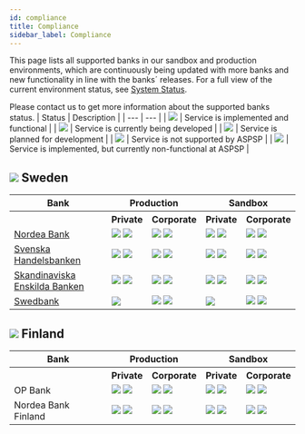 ```yaml
---
id: compliance
title: Compliance
sidebar_label: Compliance
---
```

 This page lists all supported banks in our sandbox and production environments, which are continuously being updated with more banks and new functionality in line with the banks´ releases. For a full view of the current environment status, see [System Status](systemstatus.md).

 Please contact us to get more information about the supported banks status. 
| Status | Description |
| --- | --- |
| ![](https://img.shields.io/badge/-active-success.svg) | Service is implemented and functional |
| ![](https://img.shields.io/badge/-development-yellow.svg) | Service is currently being developed |
| ![](https://img.shields.io/badge/-backlog-inactive.svg) | Service is planned for development |
| ![](https://img.shields.io/badge/-not_supported-critical.svg) | Service is not supported by ASPSP |
| ![](https://img.shields.io/badge/-defect-red.svg) | Service is implemented, but currently non-functional at ASPSP |

## ![](/docs/img/se.png) Sweden 

<table>
  <tr>
    <th>Bank</th>
    <th style="text-align: center;" colspan="2">Production</th>
    <th style="text-align: center;" colspan="2">Sandbox</th>
  </tr>
  <tr>
    <th></th>
    <th style="text-align: center;">Private</th>
    <th style="text-align: center;">Corporate</th>
    <th style="text-align: center;">Private</th>
    <th style="text-align: center;">Corporate</th>
  </tr>
  <tr>
    <td><a href="/docs/ndeasess">Nordea Bank</a></td>
    <td>
        <img src="https://img.shields.io/badge/AIS-active-success.svg">
        <img src="https://img.shields.io/badge/PIS-active-success.svg">
    </td>
    <td>
        <img src="https://img.shields.io/badge/AIS-backlog-inactive.svg">
        <img src="https://img.shields.io/badge/PIS-backlog-inactive.svg">
    </td>
    <td>
        <img src="https://img.shields.io/badge/AIS-active-success.svg">
        <img src="https://img.shields.io/badge/PIS-active-success.svg">
    </td>
    <td>
        <img src="https://img.shields.io/badge/AIS-backlog-inactive.svg">
        <img src="https://img.shields.io/badge/PIS-backlog-inactive.svg">
    </td>
  </tr>
  <tr>
    <td><a href="/docs/handsess">Svenska Handelsbanken</a></td>
    <td>
        <img src="https://img.shields.io/badge/AIS-active-success.svg">
        <img src="https://img.shields.io/badge/PIS-active-success.svg">
    </td>
    <td>
        <img src="https://img.shields.io/badge/AIS-not_supported-critical.svg">
        <img src="https://img.shields.io/badge/PIS-not_supported-critical.svg">
    </td>
    <td>
        <img src="https://img.shields.io/badge/AIS-active-success.svg">
        <img src="https://img.shields.io/badge/PIS-active-success.svg">
    </td>
    <td>
        <img src="https://img.shields.io/badge/AIS-not_supported-critical.svg">
        <img src="https://img.shields.io/badge/PIS-not_supported-critical.svg">
    </td>
  </tr>
  <tr>
    <td><a href="/docs/essesess">Skandinaviska Enskilda Banken</a></td>
    <td>
        <img src="https://img.shields.io/badge/AIS-active-success.svg">
        <img src="https://img.shields.io/badge/PIS-defect-red.svg">
    </td>
    <td>
        <img src="https://img.shields.io/badge/AIS-backlog-inactive.svg">
        <img src="https://img.shields.io/badge/PIS-backlog-inactive.svg">
    </td>
    <td>
        <img src="https://img.shields.io/badge/AIS-active-success.svg">
        <img src="https://img.shields.io/badge/PIS-active-success.svg">
    </td>
    <td>
        <img src="https://img.shields.io/badge/AIS-backlog-inactive.svg">
        <img src="https://img.shields.io/badge/PIS-backlog-inactive.svg">
    </td>
  </tr>
  <tr>
    <td><a href="/docs/swedsess">Swedbank</a></td>
    <td>
        <img src="https://img.shields.io/badge/AIS-active-success.svg">
    </td>
    <td>
        <img src="https://img.shields.io/badge/AIS-backlog-inactive.svg">
        <img src="https://img.shields.io/badge/PIS-backlog-inactive.svg">
    </td>
    <td>
        <img src="https://img.shields.io/badge/AIS-active-success.svg">
    </td>
    <td>
        <img src="https://img.shields.io/badge/AIS-backlog-inactive.svg">
        <img src="https://img.shields.io/badge/PIS-backlog-inactive.svg">
    </td>
  </tr>
</table>

## ![](/docs/img/fi.png) Finland 
<table>
  <tr>
    <th>Bank</th>
    <th style="text-align: center;" colspan="2">Production</th>
    <th style="text-align: center;" colspan="2">Sandbox</th>
  </tr>
  <tr>
    <th></th>
    <th style="text-align: center;">Private</th>
    <th style="text-align: center;">Corporate</th>
    <th style="text-align: center;">Private</th>
    <th style="text-align: center;">Corporate</th>
  </tr>
  <tr>
    <td><a>OP Bank</a></td>
    <td>
        <img src="https://img.shields.io/badge/AIS-development-yellow.svg">
        <img src="https://img.shields.io/badge/PIS-development-yellow.svg">
    </td>
    <td>
        <img src="https://img.shields.io/badge/AIS-backlog-inactive.svg">
        <img src="https://img.shields.io/badge/PIS-backlog-inactive.svg">
    </td>
    <td>
        <img src="https://img.shields.io/badge/AIS-development-yellow.svg">
        <img src="https://img.shields.io/badge/PIS-development-yellow.svg">
    </td>
    <td>
        <img src="https://img.shields.io/badge/AIS-backlog-inactive.svg">
        <img src="https://img.shields.io/badge/PIS-backlog-inactive.svg">
    </td>
  </tr>
  <tr>
    <td><a>Nordea Bank Finland</a></td>
    <td>
        <img src="https://img.shields.io/badge/AIS-development-yellow.svg">
        <img src="https://img.shields.io/badge/PIS-development-yellow.svg">
    </td>
    <td>
        <img src="https://img.shields.io/badge/AIS-not_supported-critical.svg">
        <img src="https://img.shields.io/badge/PIS-not_supported-critical.svg">
    </td>
    <td>
        <img src="https://img.shields.io/badge/AIS-development-yellow.svg">
        <img src="https://img.shields.io/badge/PIS-development-yellow.svg">
    </td>
    <td>
        <img src="https://img.shields.io/badge/AIS-not_supported-critical.svg">
        <img src="https://img.shields.io/badge/PIS-not_supported-critical.svg">
    </td>
  </tr>
</table>
